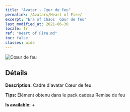 ```yaml
---
title: "Avatar - Cœur de feu"
permalink: /Avatars/Heart of Fire/
excerpt: "Era of Chaos  Cœur de feu"
last_modified_at: 2021-06-30
locale: fr
ref: "Heart of Fire.md"
toc: false
classes: wide
---
```

 ![Cœur de feu](/images/a/avatarFrame_23.png)

## Détails

 **Description:** Cadre d'avatar Cœur de feu 

 **Tips:** Élément obtenu dans le pack cadeau Remise de feu 

 **Is available:**  + 

